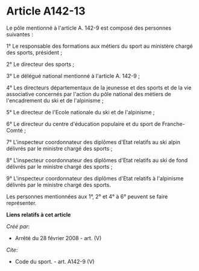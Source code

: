 # Article A142-13

Le pôle mentionné à l'article A. 142-9 est composé des personnes suivantes : 

1° Le responsable des formations aux métiers du sport au ministère chargé des sports, président ; 

2° Le directeur des sports ; 

3° Le délégué national mentionné à l'article A. 142-9 ; 

4° Les directeurs départementaux de la jeunesse et des sports et de la vie associative concernés par l'action du pôle
national des métiers de l'encadrement du ski et de l'alpinisme ; 

5° Le directeur de l'Ecole nationale du ski et de l'alpinisme ; 

6° Le directeur du centre d'éducation populaire et du sport de Franche-Comté ; 

7° L'inspecteur coordonnateur des diplômes d'Etat relatifs au ski alpin délivrés par le ministre chargé des sports ; 

8° L'inspecteur coordonnateur des diplômes d'Etat relatifs au ski de fond délivrés par le ministre chargé des sports ; 

9° L'inspecteur coordonnateur des diplômes d'Etat relatifs à l'alpinisme délivrés par le ministre chargé des sports. 

Les personnes mentionnées aux 1°, 2° et 4° à 6° peuvent se faire représenter.

**Liens relatifs à cet article**

_Créé par_:

  - Arrêté du 28 février 2008 - art. (V)

_Cite_:

  - Code du sport. - art. A142-9 (V)
